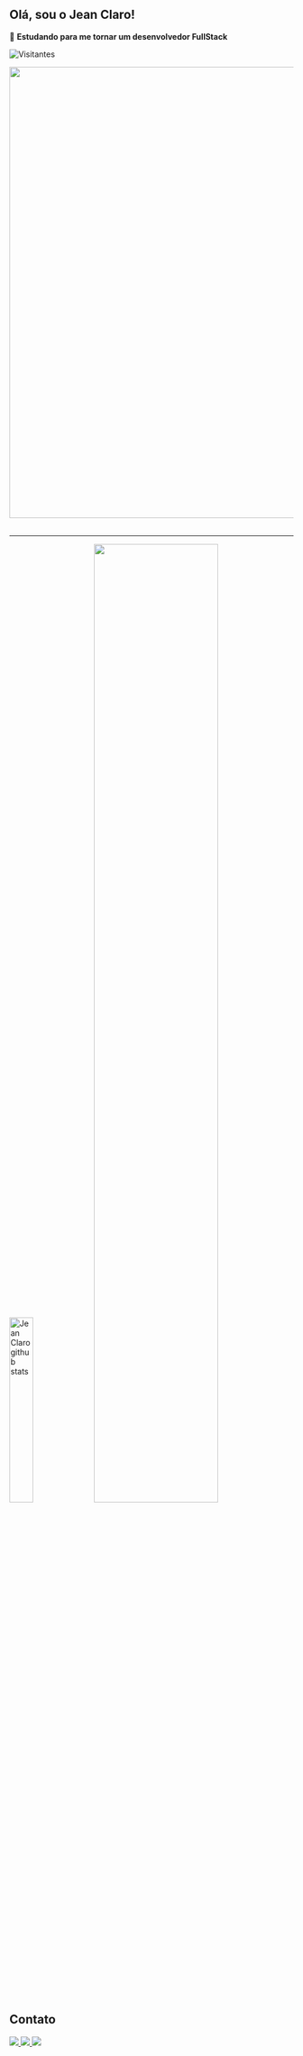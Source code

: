 ## Olá, sou o Jean Claro!


👀 **Estudando para me tornar um desenvolvedor FullStack**
<p align="left"> <img src="https://komarev.com/ghpvc/?username=JeanClaroCode&color=green" alt="Visitantes" /> 

<div>
  <img width="800" src="https://cdn.discordapp.com/attachments/1191939799716732960/1209918873718227044/Chill_Mario_Pixel_Jeff.gif?ex=65e8abc2&is=65d636c2&hm=d1889dc67a465bf2524d8d4e9cd7358bd0567676fb58d5c2a73ea0bda110dc5a&">
</div>

<br>
<hr>
<div>  
    <img width="29%" src="https://github-readme-stats.vercel.app/api/top-langs/?username=JeanClaroCode&langs_count=6&theme=dracula" alt="Jean Claro github stats" /> 
   <img width="66%" src="https://github-readme-stats.vercel.app/api?username=JeanClaroCode&show_icons=true&theme=dracula" />
</div>


## Contato
<div>
    <a href="mailto:jeanclaro16@gmail.com">
        <img src="https://img.shields.io/badge/Gmail-D14836?style=for-the-badge&logo=gmail&logoColor=white">
    </a>
    <a href="https://wa.me/61992689268">
        <img src="https://img.shields.io/badge/WhatsApp-25D366?style=for-the-badge&logo=whatsapp&logoColor=white">
    </a>
    <a href="https://www.linkedin.com/in/jeanclaro/">
        <img src="https://img.shields.io/badge/LinkedIn-0077B5?style=for-the-badge&logo=linkedin&logoColor=white">
    </a>
</div>
